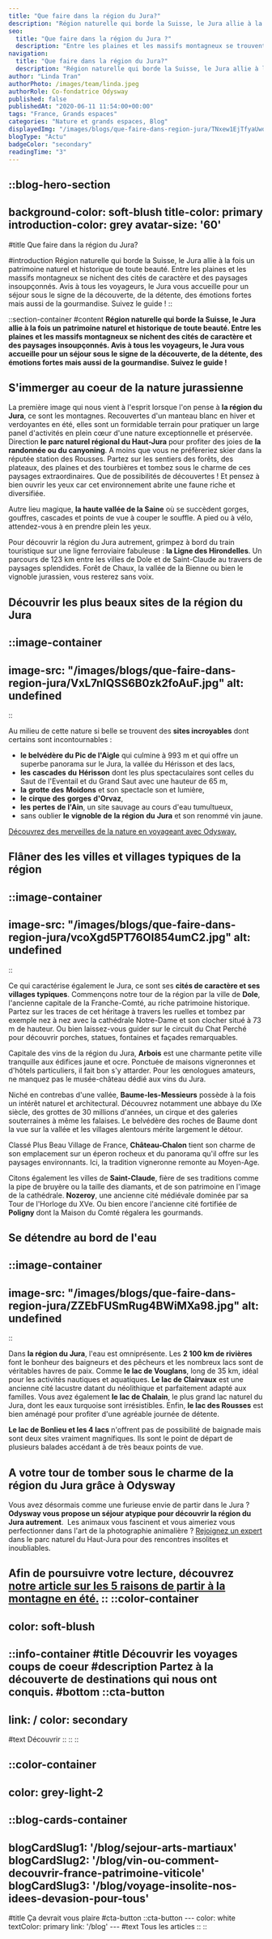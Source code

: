 ```yaml
---
title: "Que faire dans la région du Jura?"
description: "Région naturelle qui borde la Suisse, le Jura allie à la fois un patrimoine naturel et historique de toute beauté. Entre les plaines et les massifs montagneux se nichent des cités de caractère et des paysages insoupçonnés. Avis à tous les voyageurs, le Jura vous accueille pour un séjour sous le signe de la découverte, de la détente, des émotions fortes mais aussi de la gourmandise. Suivez le guide !"
seo:
  title: "Que faire dans la région du Jura ?"
  description: "Entre les plaines et les massifs montagneux se trouvent des paysages sublimes insoupçonnés. 5 conseils pour découvrir les secrets du Jura !"
navigation:
  title: "Que faire dans la région du Jura?"
  description: "Région naturelle qui borde la Suisse, le Jura allie à la fois un patrimoine naturel et historique de toute beauté. Entre les plaines et les massifs montagneux se nichent des cités de caractère et des paysages insoupçonnés. Avis à tous les voyageurs, le Jura vous accueille pour un séjour sous le signe de la découverte, de la détente, des émotions fortes mais aussi de la gourmandise. Suivez le guide !"
author: "Linda Tran"
authorPhoto: /images/team/linda.jpeg
authorRole: Co-fondatrice Odysway
published: false
publishedAt: "2020-06-11 11:54:00+00:00"
tags: "France, Grands espaces"
categories: "Nature et grands espaces, Blog"
displayedImg: "/images/blogs/que-faire-dans-region-jura/TNxew1EjTfyaUwqLYRO1.jpg"
blogType: "Actu"
badgeColor: "secondary"
readingTime: "3"
---
```


::blog-hero-section
---
background-color: soft-blush
title-color: primary
introduction-color: grey
avatar-size: '60'
---
#title
Que faire dans la région du Jura?

#introduction
Région naturelle qui borde la Suisse, le Jura allie à la fois un patrimoine naturel et historique de toute beauté. Entre les plaines et les massifs montagneux se nichent des cités de caractère et des paysages insoupçonnés. Avis à tous les voyageurs, le Jura vous accueille pour un séjour sous le signe de la découverte, de la détente, des émotions fortes mais aussi de la gourmandise. Suivez le guide !
::

::section-container
#content
**Région naturelle qui borde la Suisse, le Jura allie à la fois un patrimoine naturel et historique de toute beauté. Entre les plaines et les massifs montagneux se nichent des cités de caractère et des paysages insoupçonnés. Avis à tous les voyageurs, le Jura vous accueille pour un séjour sous le signe de la découverte, de la détente, des émotions fortes mais aussi de la gourmandise. Suivez le guide !**

## S'immerger au coeur de la nature jurassienne 

La première image qui nous vient à l'esprit lorsque l'on pense à **la région du Jura**, ce sont les montagnes. Recouvertes d'un manteau blanc en hiver et verdoyantes en été, elles sont un formidable terrain pour pratiquer un large panel d'activités en plein cœur d'une nature exceptionnelle et préservée. Direction **le parc naturel régional du Haut-Jura** pour profiter des joies de **la randonnée ou du canyoning**. A moins que vous ne préfèreriez skier dans la réputée station des Rousses. Partez sur les sentiers des forêts, des plateaux, des plaines et des tourbières et tombez sous le charme de ces paysages extraordinaires. Que de possibilités de découvertes ! Et pensez à bien ouvrir les yeux car cet environnement abrite une faune riche et diversifiée.

Autre lieu magique, **la haute vallée de la Saine** où se succèdent gorges, gouffres, cascades et points de vue à couper le souffle. A pied ou à vélo, attendez-vous à en prendre plein les yeux.

Pour découvrir la région du Jura autrement, grimpez à bord du train touristique sur une ligne ferroviaire fabuleuse : **la Ligne des Hirondelles**. Un parcours de 123 km entre les villes de Dole et de Saint-Claude au travers de paysages splendides. Forêt de Chaux, la vallée de la Bienne ou bien le vignoble jurassien, vous resterez sans voix.

## Découvrir les plus beaux sites de la région du Jura

::image-container
---
image-src: "/images/blogs/que-faire-dans-region-jura/VxL7nIQSS6B0zk2foAuF.jpg"
alt: undefined
---
::

Au milieu de cette nature si belle se trouvent des **sites incroyables** dont certains sont incontournables :

*   **le belvédère du Pic de l'Aigle** qui culmine à 993 m et qui offre un superbe panorama sur le Jura, la vallée du Hérisson et des lacs,
*   **les** **cascades** **du** **Hérisson** dont les plus spectaculaires sont celles du Saut de l'Eventail et du Grand Saut avec une hauteur de 65 m,
*   **la** **grotte** **des** **Moidons** et son spectacle son et lumière,
*   **le** **cirque** **des** **gorges** **d'Orvaz**,
*   **les** **pertes** **de** **l'Ain**, un site sauvage au cours d'eau tumultueux,
*   sans oublier **le** **vignoble** **de** **la** **région** **du** **Jura** et son renommé vin jaune.

[Découvrez des merveilles de la nature en voyageant avec Odysway.](https://odysway.com/thematiques/voyage-nature)

## Flâner des les villes et villages typiques de la région

::image-container
---
image-src: "/images/blogs/que-faire-dans-region-jura/vcoXgd5PT76OI854umC2.jpg"
alt: undefined
---
::

Ce qui caractérise également le Jura, ce sont ses **cités de caractère et ses villages typiques**. Commençons notre tour de la région par la ville de **Dole**, l'ancienne capitale de la Franche-Comté, au riche patrimoine historique. Partez sur les traces de cet héritage à travers les ruelles et tombez par exemple nez à nez avec la cathédrale Notre-Dame et son clocher situé à 73 m de hauteur. Ou bien laissez-vous guider sur le circuit du Chat Perché pour découvrir porches, statues, fontaines et façades remarquables.

Capitale des vins de la région du Jura, **Arbois** est une charmante petite ville tranquille aux édifices jaune et ocre. Ponctuée de maisons vigneronnes et d'hôtels particuliers, il fait bon s'y attarder. Pour les œnologues amateurs, ne manquez pas le musée-château dédié aux vins du Jura.

Niché en contrebas d'une vallée, **Baume-les-Messieurs** possède à la fois un intérêt naturel et architectural. Découvrez notamment une abbaye du IXe siècle, des grottes de 30 millions d'années, un cirque et des galeries souterraines à même les falaises. Le belvédère des roches de Baume dont la vue sur la vallée et les villages alentours mérite largement le détour.

Classé Plus Beau Village de France, **Château-Chalon** tient son charme de son emplacement sur un éperon rocheux et du panorama qu'il offre sur les paysages environnants. Ici, la tradition vigneronne remonte au Moyen-Age.

Citons également les villes de **Saint-Claude**, fière de ses traditions comme la pipe de bruyère ou la taille des diamants, et de son patrimoine en l'image de la cathédrale. **Nozeroy**, une ancienne cité médiévale dominée par sa Tour de l'Horloge du XVe. Ou bien encore l'ancienne cité fortifiée de **Poligny** dont la Maison du Comté régalera les gourmands.

## Se détendre au bord de l'eau

::image-container
---
image-src: "/images/blogs/que-faire-dans-region-jura/ZZEbFUSmRug4BWiMXa98.jpg"
alt: undefined
---
::

Dans **la région du Jura**, l'eau est omniprésente. Les **2 100 km de rivières** font le bonheur des baigneurs et des pêcheurs et les nombreux lacs sont de véritables havres de paix. Comme **le lac de Vouglans**, long de 35 km, idéal pour les activités nautiques et aquatiques. **Le lac de Clairvaux** est une ancienne cité lacustre datant du néolithique et parfaitement adapté aux familles. Vous avez également **le lac de Chalain**, le plus grand lac naturel du Jura, dont les eaux turquoise sont irrésistibles. Enfin, **le lac des Rousses** est bien aménagé pour profiter d'une agréable journée de détente.

**Le lac de Bonlieu et les 4 lacs** n'offrent pas de possibilité de baignade mais sont deux sites vraiment magnifiques. Ils sont le point de départ de plusieurs balades accédant à de très beaux points de vue.

## A votre tour de tomber sous le charme de la région du Jura grâce à Odysway

Vous avez désormais comme une furieuse envie de partir dans le Jura ? **Odysway vous propose un séjour atypique pour découvrir la région du Jura autrement**.  Les animaux vous fascinent et vous aimeriez vous perfectionner dans l'art de la photographie animalière ? [Rejoignez un expert](https://odysway.com/voyages/decouvrez-photo-animaliere-jura?utm_source=Blog&utm_medium=SEO&utm_campaign=Region_Jura) dans le parc naturel du Haut-Jura pour des rencontres insolites et inoubliables.   

Afin de poursuivre votre lecture, découvrez [notre article sur les 5 raisons de partir à la montagne en été.](https://odysway.com/5-raisons-partir-vacances-montagne-ete)
::
::color-container
---
color: soft-blush
---
  ::info-container
  #title
  Découvrir les voyages coups de coeur
  #description
  Partez à la découverte de destinations qui nous ont conquis.
  #bottom
  ::cta-button
  ---
  link: /
  color: secondary
  ---
  #text
  Découvrir
  ::
  ::
::

::color-container
---
color: grey-light-2
---
  ::blog-cards-container
  ---
  blogCardSlug1: '/blog/sejour-arts-martiaux' 
  blogCardSlug2: '/blog/vin-ou-comment-decouvrir-france-patrimoine-viticole' 
  blogCardSlug3: '/blog/voyage-insolite-nos-idees-devasion-pour-tous' 
  ---
  #title
  Ça devrait vous plaire
  #cta-button
    ::cta-button
    ---
    color: white
    textColor: primary
    link: '/blog'
    ---
    #text
    Tous les  articles
    ::
  ::
